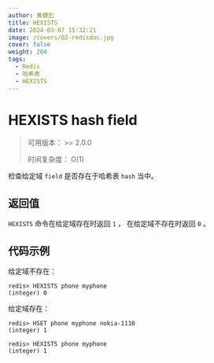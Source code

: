```yaml
---
author: 黄健宏
title: HEXISTS
date: 2024-03-07 15:32:21
image: /covers/02-redisdoc.jpg
cover: false
weight: 204
tags:
  - Redis
  - 哈希表
  - HEXISTS
---
```


# HEXISTS hash field

> 可用版本： >= 2.0.0
> 
> 时间复杂度： O(1)

检查给定域 `field` 是否存在于哈希表 `hash` 当中。

## 返回值

`HEXISTS` 命令在给定域存在时返回 `1` ， 在给定域不存在时返回 `0` 。

## 代码示例

给定域不存在：

```shell
redis> HEXISTS phone myphone
(integer) 0
```

给定域存在：

```shell
redis> HSET phone myphone nokia-1110
(integer) 1

redis> HEXISTS phone myphone
(integer) 1
```